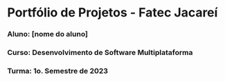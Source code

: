 # Portfólio de Projetos - Fatec Jacareí
### Aluno: [nome do aluno]
### Curso: Desenvolvimento de Software Multiplataforma
### Turma: 1o. Semestre de 2023
